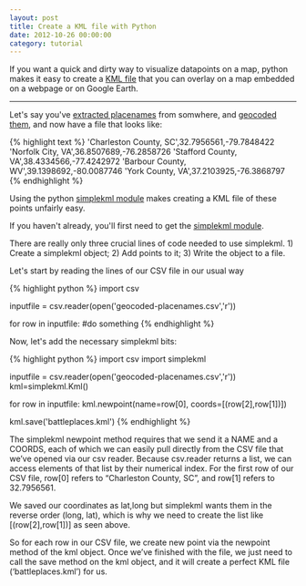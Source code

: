 ```yaml
--- 
layout: post 
title: Create a KML file with Python
date: 2012-10-26 00:00:00
category: tutorial
---
```


If you want a quick and dirty way to visualize datapoints on a map, python makes it easy to create a [KML file](https://developers.google.com/kml/documentation/kml_tut) that you can overlay on a map embedded on a webpage or on Google Earth.

---

Let's say you've [extracted placenames](../extract-transform-and-save-csv-data/ "extract, transform, and save CSV data") from somwhere, and [geocoded them](../geocoding-a-list-of-places/ "geocoding a list of places"), and now have a file that looks like:

{% highlight text %}
'Charleston County, SC',32.7956561,-79.7848422
'Norfolk City, VA',36.8507689,-76.2858726
'Stafford County, VA',38.4334566,-77.4242972
'Barbour County, WV',39.1398692,-80.0087746
'York County, VA',37.2103925,-76.3868797
{% endhighlight %}

Using the python [simplekml module](http://simplekml.readthedocs.org/en/latest/index.html) makes creating a KML file of these points unfairly easy.

If you haven't already, you'll first need to get the [simplekml module](../installing-python-modules/ "installing python modules").

There are really only three crucial lines of code needed to use simplekml. 1) Create a simplekml object; 2) Add points to it; 3) Write the object to a file. 

Let's start by reading the lines of our CSV file in our usual way

{% highlight python %}
import csv

inputfile = csv.reader(open('geocoded-placenames.csv','r'))

for row in inputfile:
  #do something
{% endhighlight %}


Now, let's add the necessary simplekml bits:

{% highlight python %}
import csv
import simplekml

inputfile = csv.reader(open('geocoded-placenames.csv','r'))
kml=simplekml.Kml()

for row in inputfile:
  kml.newpoint(name=row[0], coords=[(row[2],row[1])])

kml.save('battleplaces.kml')
{% endhighlight %}


The simplekml newpoint method requires that we send it a NAME and a COORDS, each of which we can easily pull directly from the CSV file that we&#8217;ve opened via our csv reader. Because csv.reader returns a list, we can access elements of that list by their numerical index. For the first row of our CSV file, row[0] refers to &#8220;Charleston County, SC&#8221;, and row[1] refers to 32.7956561.

We saved our coordinates as lat,long but simplekml wants them in the reverse order (long, lat), which is why we need to create the list like [(row[2],row[1])] as seen above.

So for each row in our CSV file, we create new point via the newpoint method of the kml object. Once we&#8217;ve finished with the file, we just need to call the save method on the kml object, and it will create a perfect KML file (&#8216;battleplaces.kml&#8217;) for us. 
